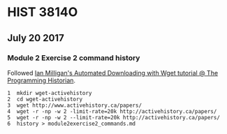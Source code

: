 # HIST 3814O
## July 20 2017
### Module 2 Exercise 2 command history

Followed [Ian Milligan's Automated Downloading with Wget tutorial @ The Programming Historian](http://www.programminghistorian.org/lessons/automated-downloading-with-wget).

    1  mkdir wget-activehistory
    2  cd wget-activehistory
    3  wget http://www.activehistory.ca/papers/
    4  wget -r -np -w 2 -limit-rate=20k http://activehistory.ca/papers/
    5  wget -r -np -w 2 --limit-rate=20k http://activehistory.ca/papers/
    6  history > module2exercise2_commands.md
